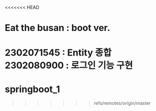 <<<<<<< HEAD
# Eat the busan : boot ver.
2302071545 : Entity 종합
2302080900 : 로그인 기능 구현
=======
# springboot_1
>>>>>>> refs/remotes/origin/master
